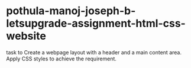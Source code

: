 # pothula-manoj-joseph-b-letsupgrade-assignment-html-css-website
task to Create a webpage layout with a header and a main content area. Apply CSS styles to achieve the requirement.
